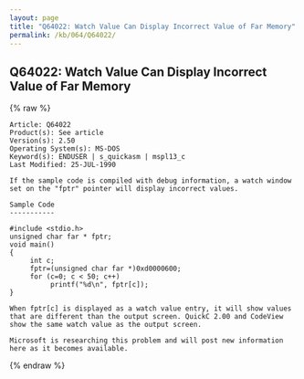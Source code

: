 ```yaml
---
layout: page
title: "Q64022: Watch Value Can Display Incorrect Value of Far Memory"
permalink: /kb/064/Q64022/
---
```


## Q64022: Watch Value Can Display Incorrect Value of Far Memory

{% raw %}

	Article: Q64022
	Product(s): See article
	Version(s): 2.50
	Operating System(s): MS-DOS
	Keyword(s): ENDUSER | s_quickasm | mspl13_c
	Last Modified: 25-JUL-1990
	
	If the sample code is compiled with debug information, a watch window
	set on the "fptr" pointer will display incorrect values.
	
	Sample Code
	-----------
	
	#include <stdio.h>
	unsigned char far * fptr;
	void main()
	{
	     int c;
	     fptr=(unsigned char far *)0xd0000600;
	     for (c=0; c < 50; c++)
	          printf("%d\n", fptr[c]);
	}
	
	When fptr[c] is displayed as a watch value entry, it will show values
	that are different than the output screen. QuickC 2.00 and CodeView
	show the same watch value as the output screen.
	
	Microsoft is researching this problem and will post new information
	here as it becomes available.

{% endraw %}
